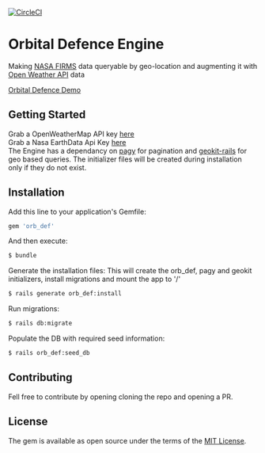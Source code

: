 [![CircleCI](https://circleci.com/gh/flippakitten/orbital_defence_engine/tree/master.svg?style=svg)](https://circleci.com/gh/flippakitten/orbital_defence_engine/tree/master)

# Orbital Defence Engine
Making [NASA FIRMS](https://nrt4.modaps.eosdis.nasa.gov/) data queryable by geo-location and augmenting it with [Open Weather API](https://openweathermap.org) data

[Orbital Defence Demo](https://github.com/flippakitten/orbital_defence_demo)

## Getting Started
Grab a OpenWeatherMap API key [here](https://openweathermap.org/appid)  
Grab a Nasa EarthData Api Key [here](https://nrt4.modaps.eosdis.nasa.gov/help/downloads#appkeys)  
The Engine has a dependancy on [pagy](https://github.com/ddnexus/pagy) for pagination 
and [geokit-rails](https://github.com/geokit/geokit-rails) for geo based queries.
The initializer files will be created during installation only if they do not exist.

## Installation
Add this line to your application's Gemfile:

```ruby
gem 'orb_def'
```

And then execute:
```bash
$ bundle
```

Generate the installation files:
This will create the orb_def, pagy and geokit initializers, install migrations and mount the app to '/' 
```bash
$ rails generate orb_def:install
```

Run migrations:
```bash
$ rails db:migrate
```

Populate the DB with required seed information:
```bash
$ rails orb_def:seed_db
```

## Contributing
Fell free to contribute by opening cloning the repo and opening a PR.

## License
The gem is available as open source under the terms of the [MIT License](https://opensource.org/licenses/MIT).
